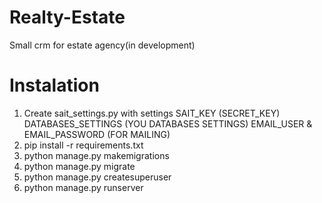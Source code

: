 # Realty-Estate
Small crm for estate agency(in development)
# Instalation
1. Create sait_settings.py with settings
SAIT_KEY (SECRET_KEY)
DATABASES_SETTINGS (YOU DATABASES SETTINGS)
EMAIL_USER & EMAIL_PASSWORD (FOR MAILING)
2. pip install -r requirements.txt
3. python manage.py makemigrations
4. python manage.py migrate
5. python manage.py createsuperuser
6. python manage.py runserver
